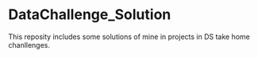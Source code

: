 # DataChallenge_Solution
This reposity includes some solutions of mine in projects in DS take home chanllenges.
